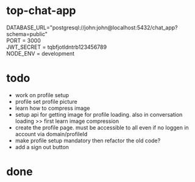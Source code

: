 # top-chat-app

DATABASE_URL="postgresql://john:john@localhost:5432/chat_app?schema=public"  
PORT = 3000  
JWT_SECRET = tqbfjotldntrb123456789  
NODE_ENV = development

# todo

- work on profile setup
- profile set profile picture
- learn how to compress image
- setup api for getting image for profile loading. also in conversation loading >> first learn image compression
- create the profile page. must be accessible to all even if no loggen in account via domain/profileId
- make profile setup mandatory then refactor the old code?
- add a sign out button

# done

